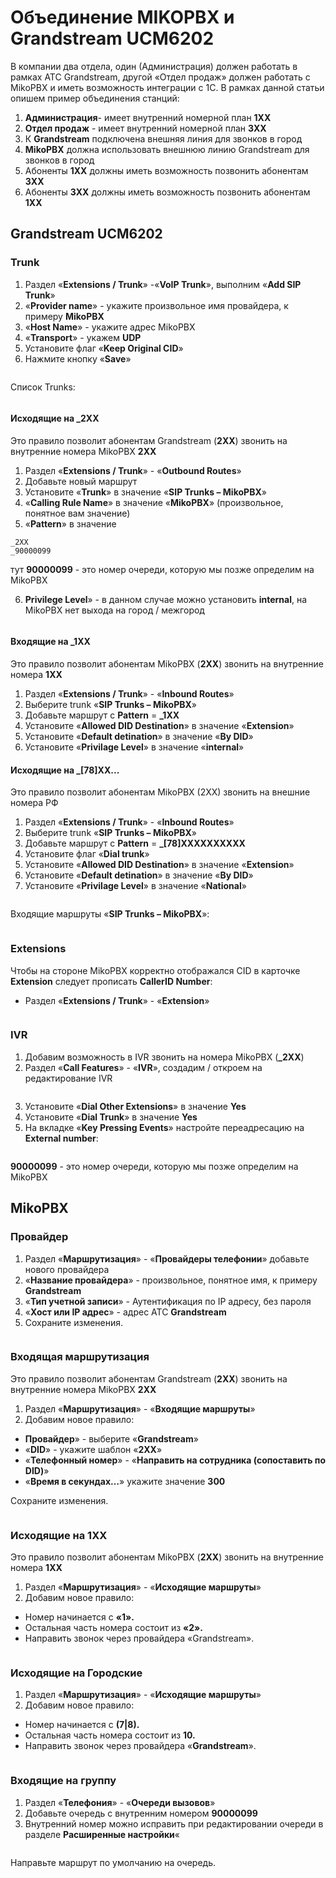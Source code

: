 # Объединение MIKOPBX и Grandstream UCM6202



В компании два отдела, один (Администрация) должен работать в рамках АТС Grandstream, другой «Отдел продаж» должен работать с MikoPBX и иметь возможность интеграции с 1С. В рамках данной статьи опишем пример объединения станций:

1. **Администрация**- имеет внутренний номерной план **1XX**
2. **Отдел продаж** - имеет внутренний номерной план **3XX**
3. К **Grandstream** подключена внешняя линия для звонков в город
4. **MikoPBX** должна использовать внешнюю линию Grandstream для звонков в город
5. Абоненты **1XX** должны иметь возможность позвонить абонентам **3XX**
6. Абоненты **3XX** должны иметь возможность позвонить абонентам **1XX**

## Grandstream UCM6202 <a href="#grandstream_ucm6202" id="grandstream_ucm6202"></a>

### Trunk <a href="#trunk" id="trunk"></a>

1. Раздел «**Extensions / Trunk**» -«**VoIP Trunk**», выполним «**Add SIP Trunk**»
2. «**Provider name**» - укажите произвольное имя провайдера, к примеру **MikoPBX**
3. «**Host Name**» - укажите адрес MikoPBX
4. «**Transport**» - укажем **UDP**
5. Установите флаг «**Keep Original CID**»
6. Нажмите кнопку «**Save**»

<figure><img src="../../.gitbook/assets/image.png" alt=""><figcaption></figcaption></figure>

Список Trunks:

<figure><img src="../../.gitbook/assets/image (1).png" alt=""><figcaption></figcaption></figure>

#### Исходящие на \_2XX <a href="#isxodjaschie_na_2xx" id="isxodjaschie_na_2xx"></a>

Это правило позволит абонентам Grandstream (**2XX**) звонить на внутренние номера MikoPBX **2XX**

1. Раздел «**Extensions / Trunk**» - «**Outbound Routes**»
2. Добавьте новый маршрут
3. Установите «**Trunk**» в значение «**SIP Trunks – MikoPBX**»
4. «**Calling Rule Name**» в значение «**MikoPBX**» (произвольное, понятное вам значение)
5. «**Pattern**» в значение

```
_2XX
_90000099
```

тут **90000099** - это номер очереди, которую мы позже определим на MikoPBX

6. **Privilege Level**» - в данном случае можно установить **internal**, на MikoPBX нет выхода на город / межгород

<figure><img src="../../.gitbook/assets/image (2).png" alt=""><figcaption></figcaption></figure>

#### Входящие на \_1XX <a href="#vxodjaschie_na_1xx" id="vxodjaschie_na_1xx"></a>

Это правило позволит абонентам MikoPBX (**2XX**) звонить на внутренние номера **1XX**

1. Раздел «**Extensions / Trunk**» - «**Inbound Routes**»
2. Выберите trunk «**SIP Trunks – MikoPBX**»
3. Добавьте маршрут с **Pattern** = **\_1XX**
4. Установите «**Allowed DID Destination**» в значение «**Extension**»
5. Установите «**Default detination**» в значение «**By DID**»
6. Установите «**Privilage Level**» в значение «**internal**»

#### Исходящие на \_\[78]XX... <a href="#isxodjaschie_na_78_xx" id="isxodjaschie_na_78_xx"></a>

Это правило позволит абонентам MikoPBX (2XX) звонить на внешние номера РФ

1. Раздел «**Extensions / Trunk**» - «**Inbound Routes**»
2. Выберите trunk «**SIP Trunks – MikoPBX**»
3. Добавьте маршрут с **Pattern** = **\_\[78]XXXXXXXXXX**
4. Установите флаг «**Dial trunk**»
5. Установите «**Allowed DID Destination**» в значение «**Extension**»
6. Установите «**Default detination**» в значение «**By DID**»
7. Установите «**Privilage Level**» в значение «**National**»

<figure><img src="../../.gitbook/assets/image (3).png" alt=""><figcaption></figcaption></figure>

Входящие маршруты «**SIP Trunks – MikoPBX**»:

<figure><img src="../../.gitbook/assets/image (4).png" alt=""><figcaption></figcaption></figure>

### Extensions <a href="#extensions" id="extensions"></a>

Чтобы на стороне MikoPBX корректно отображался CID в карточке **Extension** следует прописать **CallerID Number**:

* Раздел «**Extensions / Trunk**» - «**Extension**»

<figure><img src="../../.gitbook/assets/image (5).png" alt=""><figcaption></figcaption></figure>

### IVR <a href="#ivr" id="ivr"></a>

1. Добавим возможность в IVR звонить на номера MikoPBX (**\_2XX**)
2. Раздел «**Call Features**» - «**IVR**», создадим / откроем на редактирование IVR

<figure><img src="../../.gitbook/assets/image (6).png" alt=""><figcaption></figcaption></figure>

3. Установите «**Dial Other Extensions**» в значение **Yes**
4. Установите «**Dial Trunk**» в значение **Yes**
5. На вкладке «**Key Pressing Events**» настройте переадресацию на **External number**:

<figure><img src="../../.gitbook/assets/image (7).png" alt=""><figcaption></figcaption></figure>

**90000099** - это номер очереди, которую мы позже определим на MikoPBX

## MikoPBX

### Провайдер <a href="#provajder" id="provajder"></a>

1. Раздел «**Маршрутизация**» - «**Провайдеры телефонии**» добавьте нового провайдера
2. «**Название провайдера**» - произвольное, понятное имя, к примеру **Grandstream**
3. «**Тип учетной записи**» - Аутентификация по IP адресу, без пароля
4. «**Хост или IP адрес**» - адрес АТС **Grandstream**
5. Сохраните изменения.

<figure><img src="../../.gitbook/assets/newProvider.jpg" alt=""><figcaption></figcaption></figure>

### Входящая маршрутизация <a href="#vxodjaschaja_marshrutizacija" id="vxodjaschaja_marshrutizacija"></a>

Это правило позволит абонентам Grandstream (**2XX**) звонить на внутренние номера MikoPBX **2XX**

1. Раздел «**Маршрутизация**» - «**Входящие маршруты**»
2. Добавим новое правило:&#x20;

* **Провайдер**» - выберите «**Grandstream**»
* «**DID**» - укажите шаблон «**2XX**»
* «**Телефонный номер**» - «**Направить на сотрудника (сопоставить по DID)**»
* «**Время в секундах…**» укажите значение **300**

Сохраните изменения.

<figure><img src="../../.gitbook/assets/incomingRouting.jpg" alt=""><figcaption></figcaption></figure>

### Исходящие на 1XX <a href="#isxodjaschie_na_1xx" id="isxodjaschie_na_1xx"></a>

Это правило позволит абонентам MikoPBX (**2XX**) звонить на внутренние номера **1XX**

1. Раздел «**Маршрутизация**» - «**Исходящие маршруты**»
2. Добавим новое правило:

* Номер начинается с **«1».**
* Остальная часть номера состоит из **«2».**
* Направить звонок через провайдера «Grandstream».

<figure><img src="../../.gitbook/assets/outgoingRouting.jpg" alt=""><figcaption></figcaption></figure>

### Исходящие на Городские <a href="#isxodjaschie_na_gorodskie" id="isxodjaschie_na_gorodskie"></a>

1. Раздел «**Маршрутизация**» - «**Исходящие маршруты**»
2. Добавим новое правило:

* Номер начинается с **(7|8).**
* Остальная часть номера состоит из **10.**
* Направить звонок через провайдера «**Grandstream**».

<figure><img src="../../.gitbook/assets/outgoingRouting2.jpg" alt=""><figcaption></figcaption></figure>

### Входящие на группу <a href="#vxodjaschie_na_gruppu" id="vxodjaschie_na_gruppu"></a>

1. Раздел «**Телефония**» - «**Очереди вызовов**»
2. Добавьте очередь с внутренним номером **90000099**
3. Внутренний номер можно исправить при редактировании очереди в разделе **Расширенные настройки**«

<figure><img src="../../.gitbook/assets/numberOfQueue.jpg" alt=""><figcaption></figcaption></figure>

Направьте маршрут по умолчанию на очередь.&#x20;

<figure><img src="../../.gitbook/assets/кщгеу.jpg" alt=""><figcaption></figcaption></figure>
